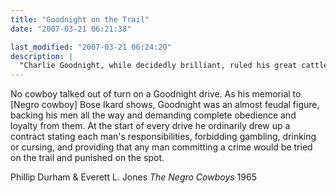 ```yaml
---
title: "Goodnight on the Trail"
date: "2007-03-21 06:21:38"

last_modified: "2007-03-21 06:24:20"
description: |
  "Charlie Goodnight, while decidedly brilliant, ruled his great cattle drives like a feudal overlord."
---
```


No cowboy talked out of turn on a Goodnight drive. As his memorial to [Negro cowboy] Bose Ikard shows, Goodnight was an almost feudal figure, backing his men all the way and demanding complete obedience and loyalty from them. At the start of every drive he ordinarily drew up a contract stating each man's responsibilities, forbidding gambling, drinking or cursing, and providing that any man committing a crime would be tried on the trail and punished on the spot.

Phillip Durham & Everett L. Jones
_The Negro Cowboys_
1965
